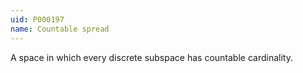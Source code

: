 ```yaml
---
uid: P000197
name: Countable spread
---
```


A space in which every discrete subspace has countable cardinality.
